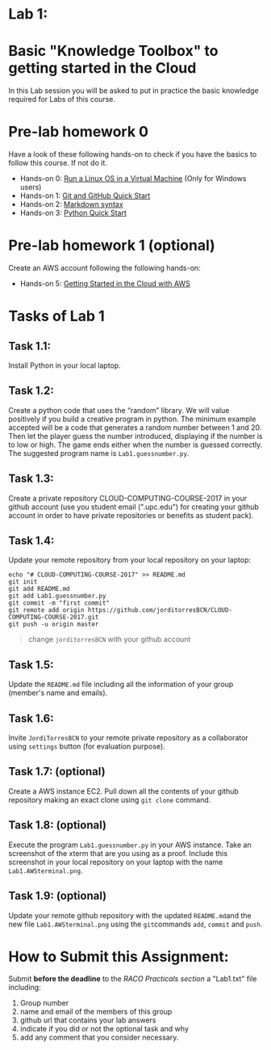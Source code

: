 # Lab 1: 
# Basic "Knowledge Toolbox" to getting started in the Cloud
In this Lab session you will be asked to put in practice the basic knowledge required for Labs of this course.



#  Pre-lab homework 0 
Have a look of these following hands-on to check if you have the basics to follow this course. If not do it. 
* Hands-on 0: [Run a Linux OS in a Virtual Machine](https://github.com/jorditorresBCN/Quick-Start/blob/master/LinuxOS-VirtualMachine.md) (Only for Windows users)
* Hands-on 1: [Git and GitHub Quick Start](https://github.com/jorditorresBCN/Quick-Start/blob/master/Git-Github-Quick-Start.md)
* Hands-on 2: [Markdown syntax](https://github.com/jorditorresBCN/Quick-Start/blob/master/Quick-Start-Markdown.md)
* Hands-on 3: [Python Quick Start](https://github.com/jorditorresBCN/Quick-Start/blob/master/Python-Quick-Start.md) 

#  Pre-lab homework 1 (optional)
Create an AWS account following the following hands-on:
* Hands-on 5: [Getting Started in the Cloud with AWS](https://github.com/jorditorresBCN/Quick-Start/blob/master/Quick-Start-AWS.md)

#  Tasks of Lab 1 
## Task 1.1: 
Install Python in your local laptop.
## Task 1.2: 
Create a python code that uses the “random” library. We will value positively if you build a creative program in python. The minimum example accepted will be a code that generates a random number between 1 and 20. Then let the player guess the number introduced, displaying if the number is to low or high. The game ends either when the number is guessed correctly. The suggested program name is `Lab1.guessnumber.py`. 
## Task 1.3:  
Create a private repository CLOUD-COMPUTING-COURSE-2017 in your github account (use you student email (".upc.edu") for creating your github account in order to have private repositories or benefits as student pack).
## Task 1.4:  
Update your remote repository from your local repository on your laptop:
```
echo "# CLOUD-COMPUTING-COURSE-2017" >> README.md
git init
git add README.md
git add Lab1.guessnumber.py
git commit -m "first commit"
git remote add origin https://github.com/jorditorresBCN/CLOUD-COMPUTING-COURSE-2017.git
git push -u origin master
```
> change `jorditorresBCN` with your github account

## Task 1.5:  
Update the `README.md` file including all the information of your group (member's name and emails).
## Task 1.6:  
Invite `JordiTorresBCN` to your remote private repository as a collaborator using `settings` button (for evaluation purpose).
## Task 1.7: (optional)
Create a AWS instance EC2. Pull down all the contents of your github repository making an exact clone using `git clone` command. 
## Task 1.8: (optional)
Execute the program `Lab1.guessnumber.py` in your AWS instance. Take an screenshot of the xterm that are you using as a proof. 
Include this screenshot in your local repository on your laptop with the name `Lab1.AWSterminal.png`.
## Task 1.9: (optional)   
Update your remote github repository with the updated `README.md`and the new file `Lab1.AWSterminal.png` using the `git`commands `add`, `commit` and `push`.  

# How to Submit this Assignment:  
Submit **before the deadline** to the *RACO Practicals section* a "Lab1.txt" file including: 

1. Group number
2. name and email of the members of this group
3. github url that contains your lab answers
4. indicate if you did or not the optional task and why 
5. add any comment that you consider necessary.

